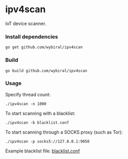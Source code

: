 # ipv4scan
IoT device scanner.
### Install dependencies
```
go get github.com/wybiral/ipv4scan
```
### Build
```
go build github.com/wybiral/ipv4scan
```
### Usage
Specify thread count:
```
./ipv4scan -n 1000
```
To start scanning with a blacklist:
```
./ipv4scan -b blacklist.conf
```
To start scanning through a SOCKS proxy (such as Tor):
```
./ipv4scan -p socks5://127.0.0.1:9050
```
Example blacklist file: [blacklist.conf](https://github.com/wybiral/ipv4scan/blob/master/blacklist.conf)
